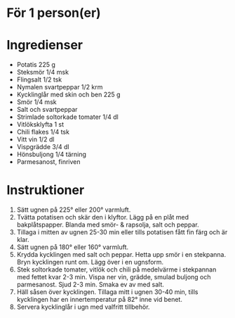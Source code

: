 # För 1 person(er)
# Ingredienser
- Potatis 225 g
- Steksmör 1/4 msk
- Flingsalt 1/2 tsk
- Nymalen svartpeppar 1/2 krm
- Kycklinglår med skin och ben 225 g
- Smör 1/4 msk
- Salt och svartpeppar
- Strimlade soltorkade tomater 1/4 dl
- Vitlöksklyfta 1 st
- Chili flakes 1/4 tsk
- Vitt vin 1/2 dl
- Vispgrädde 3/4 dl
- Hönsbuljong 1/4 tärning
- Parmesanost, finriven
# Instruktioner
1. Sätt ugnen på 225° eller 200° varmluft.
2. Tvätta potatisen och skär den i klyftor. Lägg på en plåt med bakplåtspapper. Blanda med smör- & rapsolja, salt och peppar.
3. Tillaga i mitten av ugnen 25-30 min eller tills potatisen fått fin färg och är klar.
4. Sätt ugnen på 180° eller 160° varmluft.
5. Krydda kycklingen med salt och peppar. Hetta upp smör i en stekpanna. Bryn kycklingen runt om. Lägg över i en ugnsform.
6. Stek soltorkade tomater, vitlök och chili på medelvärme i stekpannan med fettet kvar 2-3 min. Vispa ner vin, grädde, smulad buljong och parmesanost. Sjud 2-3 min. Smaka ev av med salt.
7. Häll såsen över kycklingen. Tillaga mitt i ugnen 30-40 min, tills kycklingen har en innertemperatur på 82° inne vid benet.
8. Servera kycklinglår i ugn med valfritt tillbehör.